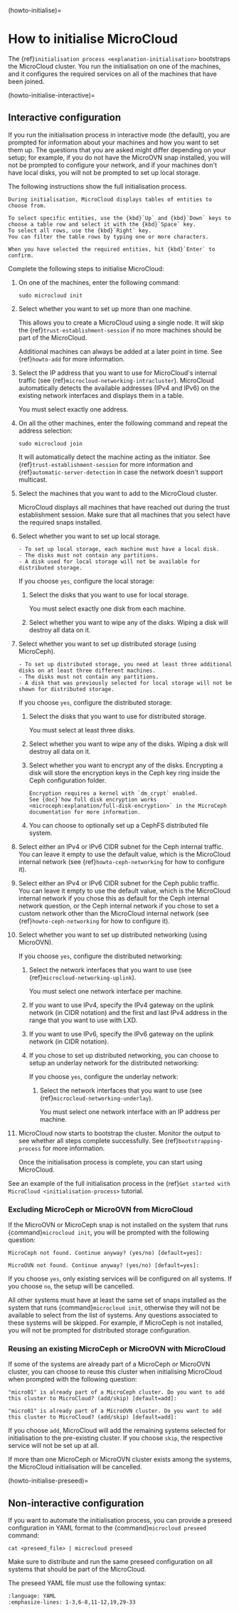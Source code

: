 (howto-initialise)=
# How to initialise MicroCloud

The {ref}`initialisation process <explanation-initialisation>` bootstraps the MicroCloud cluster.
You run the initialisation on one of the machines, and it configures the required services on all of the machines that have been joined.

(howto-initialise-interactive)=
## Interactive configuration

If you run the initialisation process in interactive mode (the default), you are prompted for information about your machines and how you want to set them up.
The questions that you are asked might differ depending on your setup; for example, if you do not have the MicroOVN snap installed, you will not be prompted to configure your network, and if your machines don't have local disks, you will not be prompted to set up local storage.

The following instructions show the full initialisation process.

```{tip}
During initialisation, MicroCloud displays tables of entities to choose from.

To select specific entities, use the {kbd}`Up` and {kbd}`Down` keys to choose a table row and select it with the {kbd}`Space` key.
To select all rows, use the {kbd}`Right` key.
You can filter the table rows by typing one or more characters.

When you have selected the required entities, hit {kbd}`Enter` to confirm.
```

Complete the following steps to initialise MicroCloud:

1. On one of the machines, enter the following command:

       sudo microcloud init

1. Select whether you want to set up more than one machine.

   This allows you to create a MicroCloud using a single node.
   It will skip the {ref}`trust-establishment-session` if no more machines should be part of the MicroCloud.

   Additional machines can always be added at a later point in time.
   See {ref}`howto-add` for more information.
1. Select the IP address that you want to use for MicroCloud's internal traffic (see {ref}`microcloud-networking-intracluster`).
   MicroCloud automatically detects the available addresses (IPv4 and IPv6) on the existing network interfaces and displays them in a table.

   You must select exactly one address.
1. On all the other machines, enter the following command and repeat the address selection:

       sudo microcloud join

   It will automatically detect the machine acting as the initiator.
   See {ref}`trust-establishment-session` for more information and  {ref}`automatic-server-detection` in case the network doesn't support multicast.
1. Select the machines that you want to add to the MicroCloud cluster.

   MicroCloud displays all machines that have reached out during the trust establishment session.
   Make sure that all machines that you select have the required snaps installed.
1. Select whether you want to set up local storage.

   ```{note}
   - To set up local storage, each machine must have a local disk.
   - The disks must not contain any partitions.
   - A disk used for local storage will not be available for distributed storage.
   ```

   If you choose `yes`, configure the local storage:

   1. Select the disks that you want to use for local storage.

      You must select exactly one disk from each machine.
   1. Select whether you want to wipe any of the disks.
      Wiping a disk will destroy all data on it.
1. Select whether you want to set up distributed storage (using MicroCeph).

   ```{note}
   - To set up distributed storage, you need at least three additional disks on at least three different machines.
   - The disks must not contain any partitions.
   - A disk that was previously selected for local storage will not be shown for distributed storage.
   ```

   If you choose `yes`, configure the distributed storage:

   1. Select the disks that you want to use for distributed storage.

      You must select at least three disks.
   1. Select whether you want to wipe any of the disks.
      Wiping a disk will destroy all data on it.

   1. Select whether you want to encrypt any of the disks.
      Encrypting a disk will store the encryption keys in the Ceph key ring inside the Ceph configuration folder.

      ```{note}
      Encryption requires a kernel with `dm_crypt` enabled.
      See {doc}`how full disk encryption works <microceph:explanation/full-disk-encryption>` in the MicroCeph documentation for more information.
      ```

   1. You can choose to optionally set up a CephFS distributed file system.
1. Select either an IPv4 or IPv6 CIDR subnet for the Ceph internal traffic. You can leave it empty to use the default value, which is the MicroCloud internal network (see {ref}`howto-ceph-networking` for how to configure it).
1. Select either an IPv4 or IPv6 CIDR subnet for the Ceph public traffic. You can leave it empty to use the default value, which is the MicroCloud internal network if you chose this as default for the Ceph internal network question, or the Ceph internal network if you chose to set a custom network other than the MicroCloud internal network (see {ref}`howto-ceph-networking` for how to configure it).
1. Select whether you want to set up distributed networking (using MicroOVN).

   If you choose `yes`, configure the distributed networking:

   1. Select the network interfaces that you want to use (see {ref}`microcloud-networking-uplink`).

      You must select one network interface per machine.
   1. If you want to use IPv4, specify the IPv4 gateway on the uplink network (in CIDR notation) and the first and last IPv4 address in the range that you want to use with LXD.
   1. If you want to use IPv6, specify the IPv6 gateway on the uplink network (in CIDR notation).
   1. If you chose to set up distributed networking, you can choose to setup an underlay network for the distributed networking:

      If you choose ``yes``, configure the underlay network:

      1. Select the network interfaces that you want to use (see {ref}`microcloud-networking-underlay`).

         You must select one network interface with an IP address per machine.
1. MicroCloud now starts to bootstrap the cluster.
   Monitor the output to see whether all steps complete successfully.
   See {ref}`bootstrapping-process` for more information.

   Once the initialisation process is complete, you can start using MicroCloud.

See an example of the full initialisation process in the {ref}`Get started with MicroCloud <initialisation-process>` tutorial.

### Excluding MicroCeph or MicroOVN from MicroCloud

If the MicroOVN or MicroCeph snap is not installed on the system that runs {command}`microcloud init`, you will be prompted with the following question:

    MicroCeph not found. Continue anyway? (yes/no) [default=yes]:

    MicroOVN not found. Continue anyway? (yes/no) [default=yes]:

If you choose `yes`,  only existing services will be configured on all systems.
If you choose `no`, the setup will be cancelled.

All other systems must have at least the same set of snaps installed as the system that runs {command}`microcloud init`, otherwise they will not be available to select from the list of systems.
Any questions associated to these systems will be skipped. For example, if MicroCeph is not installed, you will not be prompted for distributed storage configuration.

### Reusing an existing MicroCeph or MicroOVN with MicroCloud

If some of the systems are already part of a MicroCeph or MicroOVN cluster, you can choose to reuse this cluster when initialising MicroCloud when prompted with the following question:

    "micro01" is already part of a MicroCeph cluster. Do you want to add this cluster to MicroCloud? (add/skip) [default=add]:

    "micro01" is already part of a MicroOVN cluster. Do you want to add this cluster to MicroCloud? (add/skip) [default=add]:

If you choose `add`, MicroCloud will add the remaining systems selected for initialisation to the pre-existing cluster.
If you choose `skip`, the respective service will not be set up at all.

If more than one MicroCeph or MicroOVN cluster exists among the systems, the MicroCloud initialisation will be cancelled.

(howto-initialise-preseed)=
## Non-interactive configuration

If you want to automate the initialisation process, you can provide a preseed configuration in YAML format to the {command}`microcloud preseed` command:

    cat <preseed_file> | microcloud preseed

Make sure to distribute and run the same preseed configuration on all systems that should be part of the MicroCloud.

The preseed YAML file must use the following syntax:

```{literalinclude} preseed.yaml
:language: YAML
:emphasize-lines: 1-3,6-8,11-12,19,29-33
```
